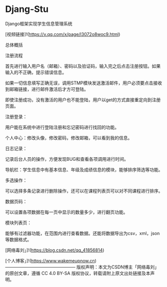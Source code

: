 # Djang-Stu

Django框架实现学生信息管理系统

[视频链接]!(https://v.qq.com/x/page/l3072o8woc9.html)


总体概括

注册流程

首先进行输入用户名（邮箱）、密码以及验证码，输入完之后点击注册按钮。如果输入的不正确，提示错误信息。

如果一切信息填写正确无误，调用STMP模块发送激活邮件，用户必须要点击接收到邮箱链接，进行邮件激活后才方可登陆。

即使注册成功，没有激活的用户也不能登陆，用户以get的方式直接重定向到注册页面。

 

注册登录：

用户能在系统中进行登陆注册和忘记密码进行找回的功能。

个人中心：修改头像，修改密码，修改邮箱，可以看到我的信息。



日志记录：

记录后台人员的操作，方便发现BUG和查看各项调用进行时间。

导航栏：学生信息中有基本信息、年级及成绩信息的模块，能够排序筛选等功能。



多选操作：

可以选择多条记录进行删除操作，还可以在课程列表页可以对不同课程进行排序。



数据页码：

可以设置各项数据在每一页中显示的数量多少，进行翻页功能。



模块列表页：

能够有过滤器功能，在范围内进行查看数据。还能将数据导出为csv，xml，json等数据格式。






[网络毒刘」]!(https://blog.csdn.net/qq_41856814)

[个人博客」]!(https://www.wakemeupnow.cn)
————————————————
版权声明：本文为CSDN博主「网络毒刘」的原创文章，遵循 CC 4.0 BY-SA 版权协议，转载请附上原文出处链接及本声明。
